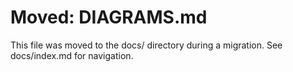 # Moved: DIAGRAMS.md

This file was moved to the docs/ directory during a migration. See docs/index.md for navigation.
